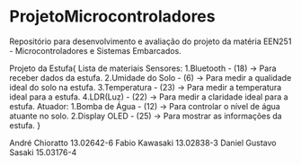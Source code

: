 # ProjetoMicrocontroladores
Repositório para desenvolvimento e avaliação do projeto da matéria EEN251 - Microcontroladores e Sistemas Embarcados.


Projeto da Estufa{
  Lista de materiais
    Sensores: 
      1.Bluetooth - (18)
        -> Para receber dados da estufa.
      2.Umidade do Solo - (6) 
        -> Para medir a qualidade ideal do solo na estufa.
      3.Temperatura - (23)
        -> Para medir a temperatura ideal para a estufa.
      4.LDR(Luz) - (22)
        -> Para medir a claridade ideal para a estufa.
    Atuador:
      1.Bomba de Água - (12) 
        -> Para controlar o nível de água atuante no solo.
      2.Display OLED - (25)
        -> Para mostrar as informações da estufa.
}


André Chioratto         13.02642-6 
Fabio Kawasaki          13.02838-3
Daniel Gustavo Sasaki   15.03176-4
